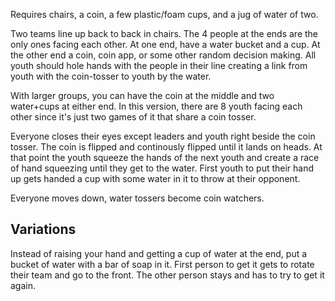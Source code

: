 Requires chairs, a coin, a few plastic/foam cups, and a jug of water of two.

Two teams line up back to back in chairs. The 4 people at the ends are the only ones facing each other. At one end, have a water bucket and a cup. At the other end a coin, coin app, or some other random decision making. All youth should hole hands with the people in their line creating a link from youth with the coin-tosser to youth by the water.

With larger groups, you can have the coin at the middle and two water+cups at either end. In this version, there are 8 youth facing each other since it's just two games of it that share a coin tosser.

Everyone closes their eyes except leaders and youth right beside the coin tosser. The coin is flipped and continously flipped until it lands on heads. At that point the youth squeeze the hands of the next youth and create a race of hand squeezing until they get to the water. First youth to put their hand up gets handed a cup with some water in it to throw at their opponent.

Everyone moves down, water tossers become coin watchers.

## Variations

Instead of raising your hand and getting a cup of water at the end, put a bucket of water with a bar of soap in it. First person to get it gets to rotate their team and go to the front. The other person stays and has to try to get it again.